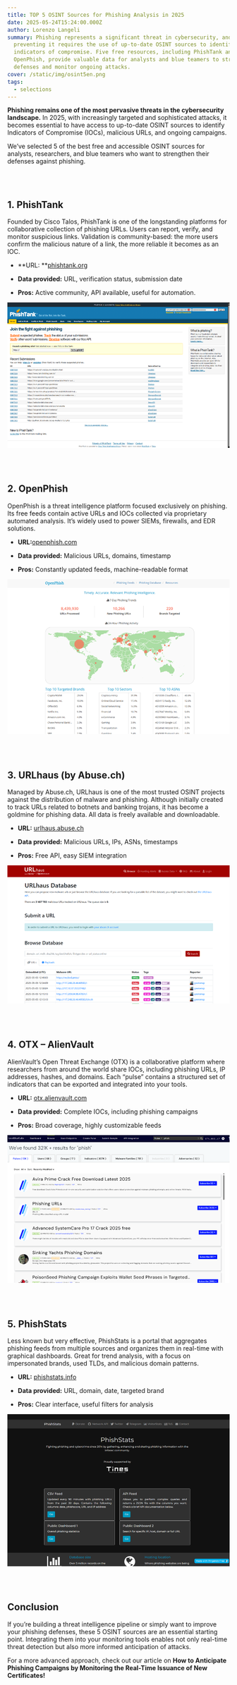 ```yaml
---
title: TOP 5 OSINT Sources for Phishing Analysis in 2025
date: 2025-05-24T15:24:00.000Z
author: Lorenzo Langeli
summary: Phishing represents a significant threat in cybersecurity, and
  preventing it requires the use of up-to-date OSINT sources to identify new
  indicators of compromise. Five free resources, including PhishTank and
  OpenPhish, provide valuable data for analysts and blue teamers to strengthen
  defenses and monitor ongoing attacks.
cover: /static/img/osint5en.png
tags:
  - selections
---
```

**Phishing remains one of the most pervasive threats in the cybersecurity landscape.**
In 2025, with increasingly targeted and sophisticated attacks, it becomes essential to have access to up-to-date OSINT sources to identify Indicators of Compromise (IOCs), malicious URLs, and ongoing campaigns.

We’ve selected 5 of the best free and accessible OSINT sources for analysts, researchers, and blue teamers who want to strengthen their defenses against phishing.

<br />
<br />


## 1. **PhishTank**

Founded by Cisco Talos, PhishTank is one of the longstanding platforms for collaborative collection of phishing URLs. Users can report, verify, and monitor suspicious links. Validation is community-based: the more users confirm the malicious nature of a link, the more reliable it becomes as an IOC.

* **URL: **[phishtank.org](https://phishtank.org/)


* **Data provided:** URL, verification status, submission date
* **Pros:** Active community, API available, useful for automation.

![PhishTank Homepage](/static/img/phish1.png "PhishTank Homepage")

<br />
<br />

## 2. **OpenPhish**

OpenPhish is a threat intelligence platform focused exclusively on phishing. Its free feeds contain active URLs and IOCs collected via proprietary automated analysis. It’s widely used to power SIEMs, firewalls, and EDR solutions.

* **URL:**[openphish.com](https://openphish.com/)


* **Data provided:** Malicious URLs, domains, timestamp
* **Pros:** Constantly updated feeds, machine-readable format

![OpenPhish Homepage](/static/img/phish2.png "OpenPhish Homepage")

<br />
<br />

## 3. **URLhaus (by Abuse.ch)**

Managed by Abuse.ch, URLhaus is one of the most trusted OSINT projects against the distribution of malware and phishing. Although initially created to track URLs related to botnets and banking trojans, it has become a goldmine for phishing data. All data is freely available and downloadable.

* **URL:** [urlhaus.abuse.ch](https://urlhaus.abuse.ch/)


* **Data provided:** Malicious URLs, IPs, ASNs, timestamps
* **Pros:** Free API, easy SIEM integration

![URLhaus Homepage](/static/img/phish3.png "URLhaus Homepage")

<br />
<br />

## 4. **OTX – AlienVault**

AlienVault’s Open Threat Exchange (OTX) is a collaborative platform where researchers from around the world share IOCs, including phishing URLs, IP addresses, hashes, and domains. Each “pulse” contains a structured set of indicators that can be exported and integrated into your tools.

* **URL:** [otx.alienvault.com](https://otx.alienvault.com/)


* **Data provided:** Complete IOCs, including phishing campaigns
* **Pros:** Broad coverage, highly customizable feeds

![OTX-AlienVault Homepage](/static/img/phish4.png "OTX-AlienVault Homepage")

<br />
<br />

## 5. **PhishStats**

Less known but very effective, PhishStats is a portal that aggregates phishing feeds from multiple sources and organizes them in real-time with graphical dashboards. Great for trend analysis, with a focus on impersonated brands, used TLDs, and malicious domain patterns.

* **URL:** [phishstats.info](https://phishstats.info/)


* **Data provided:** URL, domain, date, targeted brand
* **Pros:** Clear interface, useful filters for analysis

![PhishStats Homepage](/static/img/pish5.png "PhishStats Homepage")

<br />
<br />

## Conclusion

If you’re building a threat intelligence pipeline or simply want to improve your phishing defenses, these 5 OSINT sources are an essential starting point. Integrating them into your monitoring tools enables not only real-time threat detection but also more informed anticipation of attacks.

For a more advanced approach, check out our article on **How to Anticipate Phishing Campaigns by Monitoring the Real-Time Issuance of New Certificates!**
